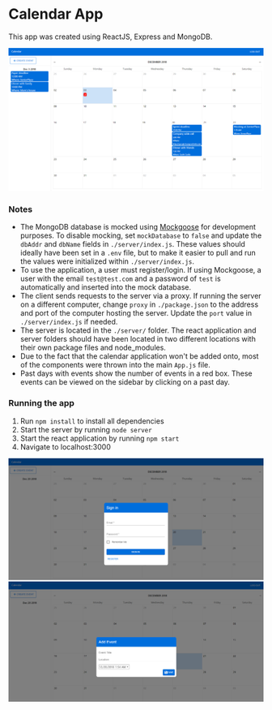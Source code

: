 # Calendar App

This app was created using ReactJS, Express and MongoDB.

![Application example](image2.png)

### Notes
- The MongoDB database is mocked using [Mockgoose](https://www.npmjs.com/package/mockgoose) for development purposes. To disable mocking, set `mockDatabase` to `false` and update the `dbAddr` and `dbName` fields in `./server/index.js`. These values should ideally have been set in a `.env` file, but to make it easier to pull and run the values were initialized within `./server/index.js`.
- To use the application, a user must register/login. If using Mockgoose, a user with the email `test@test.com` and a password of `test` is automatically and inserted into the mock database.
- The client sends requests to the server via a proxy. If running the server on a different computer, change `proxy` in `./package.json` to the address and port of the computer hosting the server. Update the `port` value in `./server/index.js` if needed.
- The server is located in the `./server/` folder. The react application and server folders should have been located in two different locations with their own package files and node_modules. 
- Due to the fact that the calendar application won't be added onto, most of the components were thrown into the main `App.js` file.
- Past days with events show the number of events in a red box. These events can be viewed on the sidebar by clicking on a past day.

### Running the app
1. Run `npm install` to install all dependencies
2. Start the server by running `node server`
3. Start the react application by running `npm start`
4. Navigate to localhost:3000


![Login](image1.png "Sign in form")
![Create Event](image3.png "Create event form")
